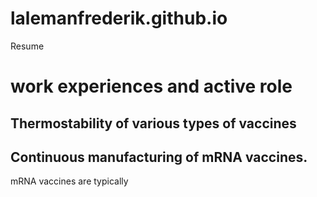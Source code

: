 # lalemanfrederik.github.io
Resume



# work experiences and active role
## Thermostability of various types of vaccines


## Continuous manufacturing of mRNA vaccines.
mRNA vaccines are typically 


